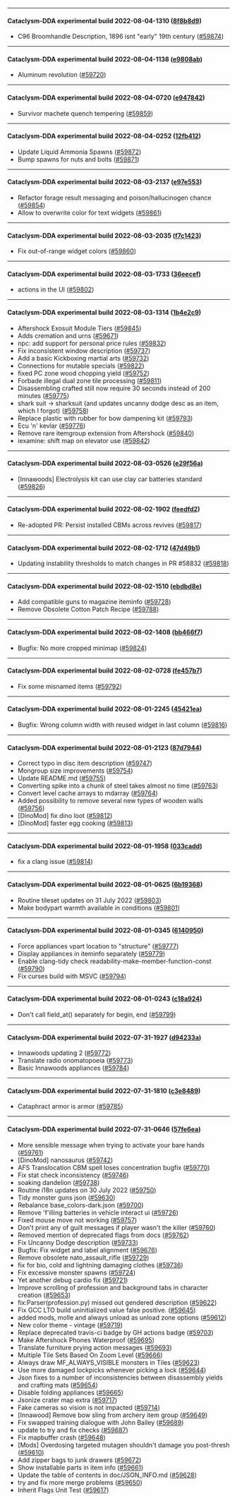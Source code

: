 
---

#### Cataclysm-DDA experimental build 2022-08-04-1310 ([8f8b8d9](https://github.com/CleverRaven/Cataclysm-DDA/releases/tag/cdda-experimental-2022-08-04-1310))

*  C96 Broomhandle Description, 1896 isnt "early" 19th century ([#59874](https://github.com/CleverRaven/Cataclysm-DDA/pull/59874))

---

#### Cataclysm-DDA experimental build 2022-08-04-1138 ([e9808ab](https://github.com/CleverRaven/Cataclysm-DDA/releases/tag/cdda-experimental-2022-08-04-1138))

* Aluminum revolution ([#59720](https://github.com/CleverRaven/Cataclysm-DDA/pull/59720))

---

#### Cataclysm-DDA experimental build 2022-08-04-0720 ([e947842](https://github.com/CleverRaven/Cataclysm-DDA/releases/tag/cdda-experimental-2022-08-04-0720))

* Survivor machete quench tempering ([#59859](https://github.com/CleverRaven/Cataclysm-DDA/pull/59859))

---

#### Cataclysm-DDA experimental build 2022-08-04-0252 ([12fb412](https://github.com/CleverRaven/Cataclysm-DDA/releases/tag/cdda-experimental-2022-08-04-0252))

* Update Liquid Ammonia Spawns ([#59872](https://github.com/CleverRaven/Cataclysm-DDA/pull/59872))
* Bump spawns for nuts and bolts ([#59871](https://github.com/CleverRaven/Cataclysm-DDA/pull/59871))

---

#### Cataclysm-DDA experimental build 2022-08-03-2137 ([e97e553](https://github.com/CleverRaven/Cataclysm-DDA/releases/tag/cdda-experimental-2022-08-03-2137))

* Refactor forage result messaging and poison/hallucinogen chance ([#59854](https://github.com/CleverRaven/Cataclysm-DDA/pull/59854))
* Allow to overwrite color for text widgets ([#59861](https://github.com/CleverRaven/Cataclysm-DDA/pull/59861))

---

#### Cataclysm-DDA experimental build 2022-08-03-2035 ([f7c1423](https://github.com/CleverRaven/Cataclysm-DDA/releases/tag/cdda-experimental-2022-08-03-2035))

* Fix out-of-range widget colors ([#59860](https://github.com/CleverRaven/Cataclysm-DDA/pull/59860))

---

#### Cataclysm-DDA experimental build 2022-08-03-1733 ([36eecef](https://github.com/CleverRaven/Cataclysm-DDA/releases/tag/cdda-experimental-2022-08-03-1733))

* actions in the UI ([#59802](https://github.com/CleverRaven/Cataclysm-DDA/pull/59802))

---

#### Cataclysm-DDA experimental build 2022-08-03-1314 ([1b4e2c9](https://github.com/CleverRaven/Cataclysm-DDA/releases/tag/cdda-experimental-2022-08-03-1314))

* Aftershock Exosuit Module Tiers ([#59845](https://github.com/CleverRaven/Cataclysm-DDA/pull/59845))
* Adds cremation and urns ([#59671](https://github.com/CleverRaven/Cataclysm-DDA/pull/59671))
* npc: add support for personal price rules ([#59832](https://github.com/CleverRaven/Cataclysm-DDA/pull/59832))
* Fix inconsistent window description ([#59737](https://github.com/CleverRaven/Cataclysm-DDA/pull/59737))
* Add a basic Kickboxing martial arts ([#59732](https://github.com/CleverRaven/Cataclysm-DDA/pull/59732))
* Connections for mutable specials ([#59822](https://github.com/CleverRaven/Cataclysm-DDA/pull/59822))
* fixed PC zone wood chopping yield ([#59752](https://github.com/CleverRaven/Cataclysm-DDA/pull/59752))
* Forbade illegal dual zone tile processing ([#59811](https://github.com/CleverRaven/Cataclysm-DDA/pull/59811))
* Disassembling crafted still now require 30 seconds instead of 200 minutes ([#59775](https://github.com/CleverRaven/Cataclysm-DDA/pull/59775))
* shark suit -> sharksuit (and updates uncanny dodge desc as an item, which I forgot) ([#59758](https://github.com/CleverRaven/Cataclysm-DDA/pull/59758))
* Replace plastic with rubber for bow dampening kit ([#59793](https://github.com/CleverRaven/Cataclysm-DDA/pull/59793))
* Ecu 'n' kevlar ([#59776](https://github.com/CleverRaven/Cataclysm-DDA/pull/59776))
* Remove rare itemgroup extension from Aftershock ([#59840](https://github.com/CleverRaven/Cataclysm-DDA/pull/59840))
* iexamine: shift map on elevator use ([#59842](https://github.com/CleverRaven/Cataclysm-DDA/pull/59842))

---

#### Cataclysm-DDA experimental build 2022-08-03-0526 ([e29f56a](https://github.com/CleverRaven/Cataclysm-DDA/releases/tag/cdda-experimental-2022-08-03-0526))

* [Innawoods] Electrolysis kit can use clay car batteries standard ([#59826](https://github.com/CleverRaven/Cataclysm-DDA/pull/59826))

---

#### Cataclysm-DDA experimental build 2022-08-02-1902 ([feedfd2](https://github.com/CleverRaven/Cataclysm-DDA/releases/tag/cdda-experimental-2022-08-02-1902))

* Re-adopted PR: Persist installed CBMs across revives ([#59817](https://github.com/CleverRaven/Cataclysm-DDA/pull/59817))

---

#### Cataclysm-DDA experimental build 2022-08-02-1712 ([47d49b1](https://github.com/CleverRaven/Cataclysm-DDA/releases/tag/cdda-experimental-2022-08-02-1712))

* Updating instability thresholds to match changes in PR #58832 ([#59818](https://github.com/CleverRaven/Cataclysm-DDA/pull/59818))

---

#### Cataclysm-DDA experimental build 2022-08-02-1510 ([ebdbd8e](https://github.com/CleverRaven/Cataclysm-DDA/releases/tag/cdda-experimental-2022-08-02-1510))

* Add compatible guns to magazine iteminfo ([#59728](https://github.com/CleverRaven/Cataclysm-DDA/pull/59728))
* Remove Obsolete Cotton Patch Recipe ([#59788](https://github.com/CleverRaven/Cataclysm-DDA/pull/59788))

---

#### Cataclysm-DDA experimental build 2022-08-02-1408 ([bb466f7](https://github.com/CleverRaven/Cataclysm-DDA/releases/tag/cdda-experimental-2022-08-02-1408))

* Bugfix: No more cropped minimap ([#59824](https://github.com/CleverRaven/Cataclysm-DDA/pull/59824))

---

#### Cataclysm-DDA experimental build 2022-08-02-0728 ([fe457b7](https://github.com/CleverRaven/Cataclysm-DDA/releases/tag/cdda-experimental-2022-08-02-0728))

* Fix some misnamed items ([#59792](https://github.com/CleverRaven/Cataclysm-DDA/pull/59792))

---

#### Cataclysm-DDA experimental build 2022-08-01-2245 ([45421ea](https://github.com/CleverRaven/Cataclysm-DDA/releases/tag/cdda-experimental-2022-08-01-2245))

* Bugfix: Wrong column width with reused widget in last column ([#59816](https://github.com/CleverRaven/Cataclysm-DDA/pull/59816))

---

#### Cataclysm-DDA experimental build 2022-08-01-2123 ([87d7944](https://github.com/CleverRaven/Cataclysm-DDA/releases/tag/cdda-experimental-2022-08-01-2123))

* Correct typo in disc item description ([#59747](https://github.com/CleverRaven/Cataclysm-DDA/pull/59747))
* Mongroup size improvements ([#59754](https://github.com/CleverRaven/Cataclysm-DDA/pull/59754))
* Update README.md ([#59755](https://github.com/CleverRaven/Cataclysm-DDA/pull/59755))
* Converting spike into a chunk of steel takes almost no time ([#59763](https://github.com/CleverRaven/Cataclysm-DDA/pull/59763))
* Convert level cache arrays to mdarray ([#59764](https://github.com/CleverRaven/Cataclysm-DDA/pull/59764))
* Added possibility to remove several new types of wooden walls ([#59756](https://github.com/CleverRaven/Cataclysm-DDA/pull/59756))
* [DinoMod] fix dino loot ([#59812](https://github.com/CleverRaven/Cataclysm-DDA/pull/59812))
* [DinoMod] faster egg cooking ([#59813](https://github.com/CleverRaven/Cataclysm-DDA/pull/59813))

---

#### Cataclysm-DDA experimental build 2022-08-01-1958 ([033cadd](https://github.com/CleverRaven/Cataclysm-DDA/releases/tag/cdda-experimental-2022-08-01-1958))

* fix a clang issue ([#59814](https://github.com/CleverRaven/Cataclysm-DDA/pull/59814))

---

#### Cataclysm-DDA experimental build 2022-08-01-0625 ([6b19368](https://github.com/CleverRaven/Cataclysm-DDA/releases/tag/cdda-experimental-2022-08-01-0625))

* Routine tileset updates on 31 July 2022 ([#59803](https://github.com/CleverRaven/Cataclysm-DDA/pull/59803))
* Make bodypart warmth available in conditions ([#59801](https://github.com/CleverRaven/Cataclysm-DDA/pull/59801))

---

#### Cataclysm-DDA experimental build 2022-08-01-0345 ([6140950](https://github.com/CleverRaven/Cataclysm-DDA/releases/tag/cdda-experimental-2022-08-01-0345))

* Force appliances vpart location to "structure" ([#59777](https://github.com/CleverRaven/Cataclysm-DDA/pull/59777))
* Display appliances in iteminfo separately ([#59779](https://github.com/CleverRaven/Cataclysm-DDA/pull/59779))
* Enable clang-tidy check readability-make-member-function-const ([#59790](https://github.com/CleverRaven/Cataclysm-DDA/pull/59790))
* Fix curses build with MSVC ([#59794](https://github.com/CleverRaven/Cataclysm-DDA/pull/59794))

---

#### Cataclysm-DDA experimental build 2022-08-01-0243 ([c18a924](https://github.com/CleverRaven/Cataclysm-DDA/releases/tag/cdda-experimental-2022-08-01-0243))

* Don't call field_at() separately for begin, end ([#59799](https://github.com/CleverRaven/Cataclysm-DDA/pull/59799))

---

#### Cataclysm-DDA experimental build 2022-07-31-1927 ([d94233a](https://github.com/CleverRaven/Cataclysm-DDA/releases/tag/cdda-experimental-2022-07-31-1927))

* Innawoods updating 2 ([#59772](https://github.com/CleverRaven/Cataclysm-DDA/pull/59772))
* Translate radio onomatopoeia ([#59773](https://github.com/CleverRaven/Cataclysm-DDA/pull/59773))
* Basic Innawoods appliances ([#59784](https://github.com/CleverRaven/Cataclysm-DDA/pull/59784))

---

#### Cataclysm-DDA experimental build 2022-07-31-1810 ([c3e8489](https://github.com/CleverRaven/Cataclysm-DDA/releases/tag/cdda-experimental-2022-07-31-1810))

* Cataphract armor is armor ([#59785](https://github.com/CleverRaven/Cataclysm-DDA/pull/59785))

---

#### Cataclysm-DDA experimental build 2022-07-31-0646 ([57fe6ea](https://github.com/CleverRaven/Cataclysm-DDA/releases/tag/cdda-experimental-2022-07-31-0646))

* More sensible message when trying to activate your bare hands ([#59761](https://github.com/CleverRaven/Cataclysm-DDA/pull/59761))
* [DinoMod] nanosaurus ([#59742](https://github.com/CleverRaven/Cataclysm-DDA/pull/59742))
* AFS Translocation CBM spell loses concentration bugfix ([#59770](https://github.com/CleverRaven/Cataclysm-DDA/pull/59770))
* Fix stat check inconsistency ([#59746](https://github.com/CleverRaven/Cataclysm-DDA/pull/59746))
* soaking dandelion ([#59738](https://github.com/CleverRaven/Cataclysm-DDA/pull/59738))
* Routine i18n updates on 30 July 2022 ([#59750](https://github.com/CleverRaven/Cataclysm-DDA/pull/59750))
* Tidy monster guns json ([#59630](https://github.com/CleverRaven/Cataclysm-DDA/pull/59630))
* Rebalance base_colors-dark.json ([#59700](https://github.com/CleverRaven/Cataclysm-DDA/pull/59700))
* Remove 'f'illing batteries in vehicle interact ui ([#59726](https://github.com/CleverRaven/Cataclysm-DDA/pull/59726))
* Fixed mouse move not working ([#59757](https://github.com/CleverRaven/Cataclysm-DDA/pull/59757))
* Don't print any of guilt messages if player wasn't the killer ([#59760](https://github.com/CleverRaven/Cataclysm-DDA/pull/59760))
* Removed mention of deprecated flags from docs ([#59762](https://github.com/CleverRaven/Cataclysm-DDA/pull/59762))
* Fix Uncanny Dodge description ([#59733](https://github.com/CleverRaven/Cataclysm-DDA/pull/59733))
* Bugfix: Fix widget and label alignment ([#59676](https://github.com/CleverRaven/Cataclysm-DDA/pull/59676))
* Remove obsolete nato_assault_rifle ([#59729](https://github.com/CleverRaven/Cataclysm-DDA/pull/59729))
* fix for bio, cold and lightning damaging clothes ([#59736](https://github.com/CleverRaven/Cataclysm-DDA/pull/59736))
* Fix excessive monster spawns ([#59724](https://github.com/CleverRaven/Cataclysm-DDA/pull/59724))
* Yet another debug cardio fix ([#59721](https://github.com/CleverRaven/Cataclysm-DDA/pull/59721))
* Improve scrolling of profession and background tabs in character creation ([#59653](https://github.com/CleverRaven/Cataclysm-DDA/pull/59653))
* fix:Parser(profession.py) missed out gendered description ([#59622](https://github.com/CleverRaven/Cataclysm-DDA/pull/59622))
* Fix GCC LTO build uninitialized value false positive. ([#59645](https://github.com/CleverRaven/Cataclysm-DDA/pull/59645))
* added mods, molle and always unload as unload zone options ([#59612](https://github.com/CleverRaven/Cataclysm-DDA/pull/59612))
* New color theme - vintage ([#59719](https://github.com/CleverRaven/Cataclysm-DDA/pull/59719))
* Replace deprecated travis-ci badge by GH actions badge ([#59703](https://github.com/CleverRaven/Cataclysm-DDA/pull/59703))
* Make Aftershock Phones Waterproof ([#59695](https://github.com/CleverRaven/Cataclysm-DDA/pull/59695))
* Translate furniture prying action messages ([#59693](https://github.com/CleverRaven/Cataclysm-DDA/pull/59693))
* Multiple Tile Sets Based On Zoom Level ([#59666](https://github.com/CleverRaven/Cataclysm-DDA/pull/59666))
* Always draw MF_ALWAYS_VISIBLE monsters in Tiles ([#59623](https://github.com/CleverRaven/Cataclysm-DDA/pull/59623))
* Use more damaged lockpicks whenever picking a lock ([#59644](https://github.com/CleverRaven/Cataclysm-DDA/pull/59644))
* Json fixes to a number of inconsistencies between disassembly yields and crafting mats ([#59654](https://github.com/CleverRaven/Cataclysm-DDA/pull/59654))
* Disable folding appliances ([#59665](https://github.com/CleverRaven/Cataclysm-DDA/pull/59665))
* Jsonize crater map extra ([#59717](https://github.com/CleverRaven/Cataclysm-DDA/pull/59717))
* Fake cameras so vision is not impacted ([#59714](https://github.com/CleverRaven/Cataclysm-DDA/pull/59714))
* [Innawood] Remove bow sling from archery item group ([#59649](https://github.com/CleverRaven/Cataclysm-DDA/pull/59649))
* Fix swapped training dialogue with John Bailey ([#59689](https://github.com/CleverRaven/Cataclysm-DDA/pull/59689))
* update to try and fix checks ([#59687](https://github.com/CleverRaven/Cataclysm-DDA/pull/59687))
* Fix mapbuffer crash ([#59648](https://github.com/CleverRaven/Cataclysm-DDA/pull/59648))
* [Mods] Overdosing targeted mutagen shouldn't damage you post-thresh ([#59610](https://github.com/CleverRaven/Cataclysm-DDA/pull/59610))
* Add zipper bags to junk drawers ([#59672](https://github.com/CleverRaven/Cataclysm-DDA/pull/59672))
* Show installable parts in item info ([#59661](https://github.com/CleverRaven/Cataclysm-DDA/pull/59661))
* Update the table of contents in doc/JSON_INFO.md ([#59628](https://github.com/CleverRaven/Cataclysm-DDA/pull/59628))
* try and fix more merge problems ([#59650](https://github.com/CleverRaven/Cataclysm-DDA/pull/59650))
* Inherit Flags Unit Test ([#59617](https://github.com/CleverRaven/Cataclysm-DDA/pull/59617))

